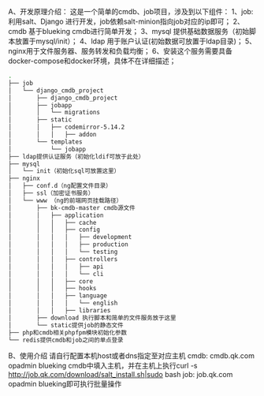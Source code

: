 A、开发原理介绍：
这是一个简单的cmdb、job项目，涉及到以下组件：
1、job:利用salt、Django 进行开发，job依赖salt-minion指向job对应的ip即可；
2、cmdb 基于blueking cmdb进行简单开发；
3、mysql 提供基础数据服务（初始脚本放置于mysql/init）；
4、ldap 用于账户认证(初始数据可放置于ldap目录)；
5、nginx用于文件服务器、服务转发和负载均衡；
6、安装这个服务需要具备docker-compose和docker环境，具体不在详细描述；
```bash
.
├── job
│   └── django_cmdb_project
│       ├── django_cmdb_project
│       ├── jobapp
│       │   └── migrations
│       ├── static
│       │   ├── codemirror-5.14.2
│       │   │   ├── addon
│       └── templates
│           └── jobapp
├── ldap提供认证服务（初始化ldif可放于此处）
├── mysql
│   └── init（初始化sql可放置这里）
├── nginx
│   ├── conf.d（ng配置文件目录）
│   ├── ssl（加密证书服务）
│   └── www （ng的前端网页挂载路径）
│       ├── bk-cmdb-master cmdb源文件
│       │   ├── application
│       │   │   ├── cache
│       │   │   ├── config
│       │   │   │   ├── development
│       │   │   │   ├── production
│       │   │   │   └── testing
│       │   │   ├── controllers
│       │   │   │   ├── api
│       │   │   │   └── cli
│       │   │   ├── core
│       │   │   ├── hooks
│       │   │   ├── language
│       │   │   │   └── english
│       │   │   ├── libraries
│       ├── download 执行脚本和简单的文件服务放于这里
│       └── static提供job的静态文件
├── php和cmdb相关phpfpm模块初始化参数
└── redis提供cmdb和job之间的单点登录
```
B、使用介绍
请自行配置本机host或者dns指定至对应主机
cmdb: cmdb.qk.com opadmin blueking
cmdb中填入主机，并在主机上执行curl -s http://job.qk.com/download/salt_install.sh|sudo bash
job: job.qk.com   opadmin blueking即可执行批量操作


